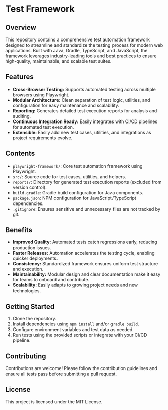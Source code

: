 # Test Framework

## Overview

This repository contains a comprehensive test automation framework designed to streamline and standardize the testing process for modern web applications. Built with Java, Gradle, TypeScript, and JavaScript, the framework leverages industry-leading tools and best practices to ensure high-quality, maintainable, and scalable test suites.

## Features

- **Cross-Browser Testing:** Supports automated testing across multiple browsers using Playwright.
- **Modular Architecture:** Clean separation of test logic, utilities, and configuration for easy maintenance and scalability.
- **Reporting:** Generates detailed test execution reports for analysis and auditing.
- **Continuous Integration Ready:** Easily integrates with CI/CD pipelines for automated test execution.
- **Extensible:** Easily add new test cases, utilities, and integrations as project requirements evolve.

## Contents

- `playwright-framework/`: Core test automation framework using Playwright.
- `src/`: Source code for test cases, utilities, and helpers.
- `reports/`: Directory for generated test execution reports (excluded from version control).
- `build.gradle`: Gradle build configuration for Java components.
- `package.json`: NPM configuration for JavaScript/TypeScript dependencies.
- `.gitignore`: Ensures sensitive and unnecessary files are not tracked by git.

## Benefits

- **Improved Quality:** Automated tests catch regressions early, reducing production issues.
- **Faster Releases:** Automation accelerates the testing cycle, enabling quicker deployments.
- **Consistency:** Standardized framework ensures uniform test structure and execution.
- **Maintainability:** Modular design and clear documentation make it easy for teams to onboard and contribute.
- **Scalability:** Easily adapts to growing project needs and new technologies.

## Getting Started

1. Clone the repository.
2. Install dependencies using `npm install` and/or `gradle build`.
3. Configure environment variables and test data as needed.
4. Run tests using the provided scripts or integrate with your CI/CD pipeline.

## Contributing

Contributions are welcome! Please follow the contribution guidelines and ensure all tests pass before submitting a pull request.

## License

This project is licensed under the MIT License.